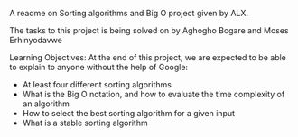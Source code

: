 A readme on Sorting algorithms and Big O project given by ALX.

The tasks to this project is being solved on by Aghogho Bogare and Moses Erhinyodavwe

Learning Objectives:
At the end of this project, we are expected to be able to explain to anyone without the help of Google:
* At least four different sorting algorithms
* What is the Big O notation, and how to evaluate the time complexity of an algorithm
* How to select the best sorting algorithm for a given input
* What is a stable sorting algorithm
